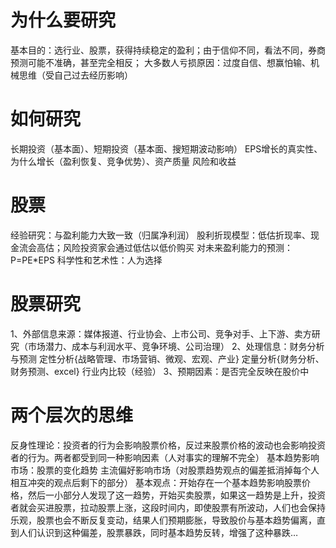 # 为什么要研究
基本目的：选行业、股票，获得持续稳定的盈利；由于信仰不同，看法不同，券商预测可能不准确，甚至完全相反；
大多数人亏损原因：过度自信、想赢怕输、机械思维（受自己过去经历影响）
# 如何研究
长期投资（基本面）、短期投资（基本面、搜短期波动影响）
EPS增长的真实性、为什么增长（盈利恢复、竞争优势）、资产质量
风险和收益
# 股票
经验研究：与盈利能力大致一致（归属净利润）
股利折现模型：低估折现率、现金流会高估；风险投资家会通过低估以低价购买
对未来盈利能力的预测：P=PE*EPS
科学性和艺术性：人为选择
# 股票研究
1、外部信息来源：媒体报道、行业协会、上市公司、竞争对手、上下游、卖方研究（市场潜力、成本与利润水平、竞争环境、公司治理）
2、处理信息：财务分析与预测
定性分析{战略管理、市场营销、微观、宏观、产业}
定量分析{财务分析、财务预测、excel}
行业内比较（经验）
3、预期因素：是否完全反映在股价中
# 两个层次的思维
反身性理论：投资者的行为会影响股票价格，反过来股票价格的波动也会影响投资者的行为。两者都受到同一种影响因素（人对事实的理解不完全）
基本趋势影响市场：股票的变化趋势
主流偏好影响市场（对股票趋势观点的偏差抵消掉每个人相互冲突的观点后剩下的部分）
基本观点：开始存在一个基本趋势影响股票价格，然后一小部分人发现了这一趋势，开始买卖股票，如果这一趋势是上升，投资者就会买进股票，拉动股票上涨，这段时间内，即使股票有所波动，人们也会保持乐观，股票也会不断反复变动，结果人们预期膨胀，导致股价与基本趋势偏离，直到人们认识到这种偏差，股票暴跌，同时基本趋势反转，增强了这种暴跌…
